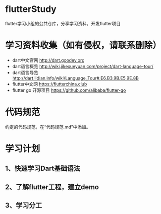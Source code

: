 # flutterStudy
flutter学习小组的公共仓库，分享学习资料，开发flutter项目

# 学习资料收集（如有侵权，请联系删除）

- dart中文官网        http://dart.goodev.org
- dart语言概览        http://wiki.jikexueyuan.com/project/dart-language-tour/
- dart语言导览        http://dart.lidian.info/wiki/Language_Tour#.E6.B3.9B.E5.9E.8B
- flutter中文网       https://flutterchina.club
- flutter go 开源项目 https://github.com/alibaba/flutter-go

# 代码规范
约定的代码规范，在“代码规范.md”中添加。

# 学习计划
## 1、快速学习Dart基础语法

## 2、了解flutter工程，建立demo

## 3、学习分工
